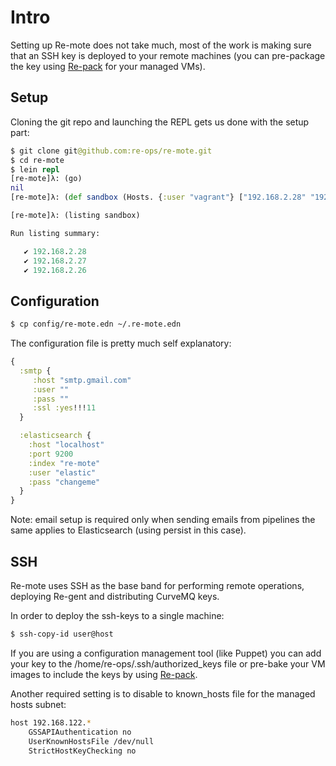 # Intro

Setting up Re-mote does not take much, most of the work is making sure that an SSH key is deployed to your remote machines (you can pre-package the key using [Re-pack](re-pack.md) for your managed VMs).

## Setup

Cloning the git repo and launching the REPL gets us done with the setup part:

```clojure
$ git clone git@github.com:re-ops/re-mote.git
$ cd re-mote
$ lein repl
[re-mote]λ: (go)
nil
[re-mote]λ: (def sandbox (Hosts. {:user "vagrant"} ["192.168.2.28" "192.168.2.26" "192.168.2.27"]))

[re-mote]λ: (listing sandbox)

Run listing summary:

   ✔ 192.168.2.28
   ✔ 192.168.2.27
   ✔ 192.168.2.26

```


## Configuration


```bash
$ cp config/re-mote.edn ~/.re-mote.edn
```

The configuration file is pretty much self explanatory:

```clojure
{
  :smtp {
     :host "smtp.gmail.com"
     :user ""
     :pass ""
     :ssl :yes!!!11
  }

  :elasticsearch {
    :host "localhost"
    :port 9200
    :index "re-mote"
    :user "elastic"
    :pass "changeme"
  }
}
```

Note: email setup is required only when sending emails from pipelines the same applies to Elasticsearch (using persist in this case).

## SSH

Re-mote uses SSH as the base band for performing remote operations, deploying Re-gent and distributing CurveMQ keys.

In order to deploy the ssh-keys to a single machine:

```bash
$ ssh-copy-id user@host
```

If you are using a configuration management tool (like Puppet) you can add your key to the /home/re-ops/.ssh/authorized_keys file or pre-bake your VM images to include the keys by using [Re-pack](re-pack.md).

Another required setting is to disable to known_hosts file for the managed hosts subnet:

```bash
host 192.168.122.*
    GSSAPIAuthentication no
    UserKnownHostsFile /dev/null
    StrictHostKeyChecking no
```
